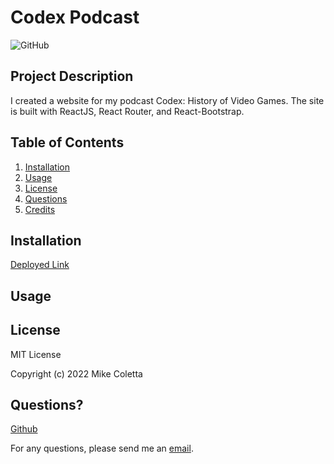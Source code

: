 # Codex Podcast

![GitHub](https://img.shields.io/github/license/MikeColetta/codexpodcast)

## Project Description

I created a website for my podcast Codex: History of Video Games. The site is built with ReactJS, React Router, and React-Bootstrap.

## Table of Contents
1. [Installation](#installation)
2. [Usage](#usage)
3. [License](#license)
4. [Questions](#questions)
5. [Credits](#credits)

## Installation
[Deployed Link](https://www.codexpodcast.net)

## Usage

## License
    
MIT License
    
Copyright (c) 2022 Mike Coletta
          
## Questions?
    
[Github](https://github.com/MikeColetta)
    
For any questions, please send me an [email](mailto:coletta.mike@gmail.com).